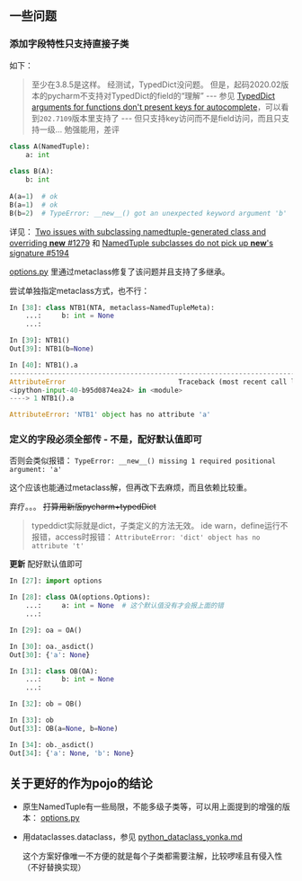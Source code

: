 



## 一些问题



###  添加字段特性只支持直接子类

如下：

> 至少在3.8.5是这样。 经测试，TypedDict没问题。 但是，起码2020.02版本的pycharm不支持对TypedDict的field的“理解” --- 参见 [TypedDict arguments for functions don't present keys for autocomplete](https://youtrack.jetbrains.com/issue/PY-39703)，可以看到`202.7109`版本里支持了 --- 但只支持key访问而不是field访问，而且只支持一级... 勉强能用，差评

```python
class A(NamedTuple):
    a: int
        
class B(A):
    b: int
        
A(a=1)  # ok
B(a=1)  # ok
B(b=2)  # TypeError: __new__() got an unexpected keyword argument 'b'
```



详见： [Two issues with subclassing namedtuple-generated class and overriding __new__ #1279](https://github.com/python/mypy/issues/1279) 和 [NamedTuple subclasses do not pick up __new__'s signature #5194](https://github.com/python/mypy/issues/5194)



[options.py](_code/options.py) 里通过metaclass修复了该问题并且支持了多继承。



尝试单独指定metaclass方式，也不行：

```python
In [38]: class NTB1(NTA, metaclass=NamedTupleMeta):
    ...:     b: int = None
    ...: 

In [39]: NTB1()
Out[39]: NTB1(b=None)

In [40]: NTB1().a
---------------------------------------------------------------------------
AttributeError                            Traceback (most recent call last)
<ipython-input-40-b95d0874ea24> in <module>
----> 1 NTB1().a

AttributeError: 'NTB1' object has no attribute 'a'
```





### 定义的字段必须全部传 - 不是，配好默认值即可

否则会类似报错： `TypeError: __new__() missing 1 required positional argument: 'a'`



这个应该也能通过metaclass解，但再改下去麻烦，而且依赖比较重。

弃疗。。。 <del>打算用新版pycharm+typedDict</del>

> typeddict实际就是dict，子类定义的方法无效。 ide warn，define运行不报错，access时报错： `AttributeError: 'dict' object has no attribute 't'`



**更新** 配好默认值即可

```python
In [27]: import options

In [28]: class OA(options.Options):
    ...:     a: int = None  # 这个默认值没有才会报上面的错
    ...: 

In [29]: oa = OA()

In [30]: oa._asdict()
Out[30]: {'a': None}

In [31]: class OB(OA):
    ...:     b: int = None
    ...: 

In [32]: ob = OB()

In [33]: ob
Out[33]: OB(a=None, b=None)

In [34]: ob._asdict()
Out[34]: {'a': None, 'b': None}
```



## 关于更好的作为pojo的结论

* 原生NamedTuple有一些局限，不能多级子类等，可以用上面提到的增强的版本： [options.py](_code/options.py)

* 用dataclasses.dataclass，参见 [python_dataclass_yonka.md](python_dataclass_yonka.md)

  这个方案好像唯一不方便的就是每个子类都需要注解，比较啰嗦且有侵入性（不好替换实现）
